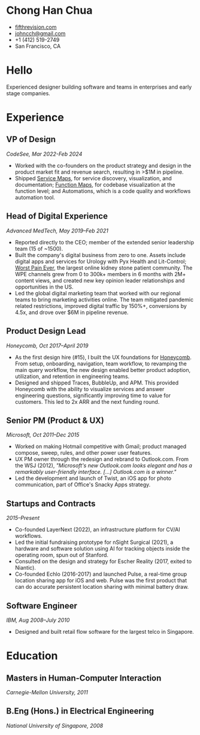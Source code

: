 # Chong Han Chua

- [fifthrevision.com](https://fifthrevision.com)
- johncch@gmail.com
- +1 (412) 519-2749
- San Francisco, CA

# Hello

Experienced designer building software and teams in enterprises and early stage companies.

# Experience

## VP of Design

_CodeSee, Mar 2022-Feb 2024_

- Worked with the co-founders on the product strategy and design in the product market fit and revenue search, resulting in >$1M in pipeline.
- Shipped [Service Maps](https://fifthrevision.com/projects/service-maps.html), for service discovery, visualization, and documentation; [Function Maps](https://fifthrevision.com/projects/function-maps.html), for codebase visualization at the function level; and Automations, which is a code quality and workflows automation tool.

## Head of Digital Experience

_Advanced MedTech, May 2019–Feb 2021_

- Reported directly to the CEO; member of the extended senior leadership team (15 of ~1500).
- Built the company's digital business from zero to one. Assets include digital apps and services for Urology with Pyx Health and Lit-Control; [Worst Pain Ever](https://www.worstpainever.com/), the largest online kidney stone patient community. The WPE channels grew from 0 to 300k+ members in 6 months with 2M+ content views, and created new key opinion leader relationships and opportunities in the US.
- Led the global digital marketing team that worked with our regional teams to bring marketing activities online. The team mitigated pandemic related restrictions, improved digital traffic by 150%+, conversions by 4.5x, and drove over $6M in pipeline revenue.

## Product Design Lead

_Honeycomb, Oct 2017–April 2019_

- As the first design hire (#15), I built the UX foundations for [Honeycomb](https://www.honeycomb.io). From setup, onboarding, navigation, team workflow, to revamping the main query workflow, the new design enabled better product adoption, utilization, and retention in engineering teams.
- Designed and shipped Traces, BubbleUp, and APM. This provided Honeycomb with the ability to visualize services and answer engineering questions, significantly improving time to value for customers. This led to 2x ARR and the next funding round.

## Senior PM (Product & UX)

_Microsoft, Oct 2011–Dec 2015_

- Worked on making Hotmail competitive with Gmail; product managed compose, sweep, rules, and other power user features.
- UX PM owner through the redesign and rebrand to Outlook.com. From the WSJ (2012), _"Microsoft's new Outlook.com looks elegant and has a remarkably user-friendly interface. [...] Outlook.com is a winner."_
- Led the development and launch of Twist, an iOS app for photo communication, part of Office's Snacky Apps strategy.

## Startups and Contracts

_2015–Present_

- Co-founded LayerNext (2022), an infrastructure platform for CV/AI workflows.
- Led the initial fundraising prototype for nSight Surgical (2021), a hardware and software solution using AI for tracking objects inside the operating room, spun out of Stanford.
- Consulted on the design and strategy for Escher Reality (2017, exited to Niantic).
- Co-founded Echlo (2016-2017) and launched Pulse, a real-time group location sharing app for iOS and web. Pulse was the first product that can do accurate persistent location sharing with minimal battery draw.

## Software Engineer

_IBM, Aug 2008–July 2010_

- Designed and built retail flow software for the largest telco in Singapore.

# Education

## Masters in Human-Computer Interaction

_Carnegie-Mellon University, 2011_

## B.Eng (Hons.) in Electrical Engineering

_National University of Singapore, 2008_
